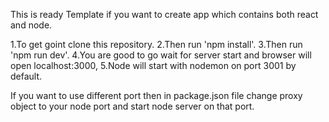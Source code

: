 This is ready Template if you want to create app which contains both react and node.

1.To get goint clone this repository.
2.Then run 'npm install'.
3.Then run 'npm run dev'.
4.You are good to go wait for server start and browser will open localhost:3000, 
5.Node will start with nodemon on port 3001 by default.

If you want to use different port then in package.json file change proxy object to your node port and start node server on that port.
